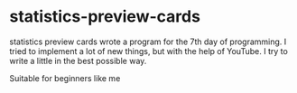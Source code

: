 # statistics-preview-cards
statistics preview cards
wrote a program for the 7th day of programming. I tried to implement a lot of new things, but with the help of YouTube. I try to write a little in the best possible way.

Suitable for beginners like me
